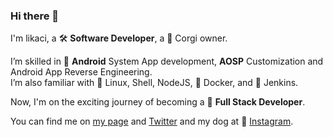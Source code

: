 ### Hi there 👋

I'm likaci, a 🛠️ **Software Developer**, a 🐶 Corgi owner.

I’m skilled in 🤖 **Android** System App development, **AOSP** Customization and Android App Reverse Engineering.    
I’m also familiar with 🐧 Linux, Shell, NodeJS, 🐳 Docker, and 👴 Jenkins.

Now, I'm on the exciting journey of becoming a 🧌 **Full Stack Developer**.

You can find me on [my page](https://www.xiazhiri.com/) and [Twitter](https://twitter.com/likacix) and my dog at 📸 [Instagram](https://www.instagram.com/kissmosh/).
